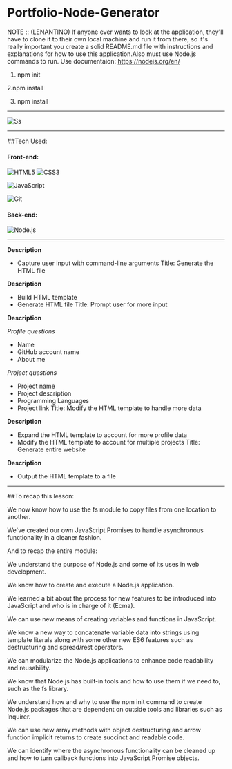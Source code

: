 # Portfolio-Node-Generator



NOTE :: (LENANTINO) If anyone ever wants to look at the application, they'll have to clone it to their own local machine and run it from there, so it's really important you create a solid README.md file with instructions and explanations for how to use this application.Also must use Node.js commands to run.
Use documentaion:     https://nodejs.org/en/

1. npm init

2.npm install

3. npm install


___________________________________________________________________________________________________________________________________________________________________

![Ss](https://karltunmoreno.github.io/My-Portfolio/assets/images/portpic.jpg)

__________________________________________________________________________________________________________________________________________________________________
##Tech Used:

  
  #### Front-end:
 
![HTML5](https://img.shields.io/badge/html5-%23E34F26.svg?logo=html5&logoColor=white&style=for-the-badge)
![CSS3](https://img.shields.io/badge/css3-%231572B6.svg?logo=css3&logoColor=white&style=for-the-badge)

![JavaScript](https://img.shields.io/badge/-JavaScript-%23F7DF1C?style=flat-square&logo=javascript&logoColor=000000&color=d1b01f)

![Git](https://img.shields.io/badge/git-%23F05033.svg?logo=git&logoColor=white&style=for-the-badge)
	
#### Back-end:
 ![Node.js ](https://img.shields.io/badge/node.js-6DA55F?logo=node.js&logoColor=white&style=for-the-badge)

________________________________________________________________________________________________________________________________________________________________

  **Description**

  - Capture user input with command-line arguments
  Title: Generate the HTML file

  **Description**

  - Build HTML template
  - Generate HTML file
  Title: Prompt user for more input

  **Description**

  _Profile questions_

  - Name
  - GitHub account name
  - About me

  _Project questions_

  - Project name
  - Project description
  - Programming Languages
  - Project link
  Title: Modify the HTML template to handle more data

  **Description**

  - Expand the HTML template to account for more profile data
  - Modify the HTML template to account for multiple projects
  Title: Generate entire website

  **Description**

  - Output the HTML template to a file

________________________________________________________________________________________________________________________________________________________________
##To recap this lesson:

We now know how to use the fs module to copy files from one location to another.

We've created our own JavaScript Promises to handle asynchronous functionality in a cleaner fashion.

And to recap the entire module:

We understand the purpose of Node.js and some of its uses in web development.

We know how to create and execute a Node.js application.

We learned a bit about the process for new features to be introduced into JavaScript and who is in charge of it (Ecma).

We can use new means of creating variables and functions in JavaScript.

We know a new way to concatenate variable data into strings using template literals along with some other new ES6 features such as destructuring and spread/rest operators.

We can modularize the Node.js applications to enhance code readability and reusability.

We know that Node.js has built-in tools and how to use them if we need to, such as the fs library.

We understand how and why to use the npm init command to create Node.js packages that are dependent on outside tools and libraries such as Inquirer.

We can use new array methods with object destructuring and arrow function implicit returns to create succinct and readable code.

We can identify where the asynchronous functionality can be cleaned up and how to turn callback functions into JavaScript Promise objects.



